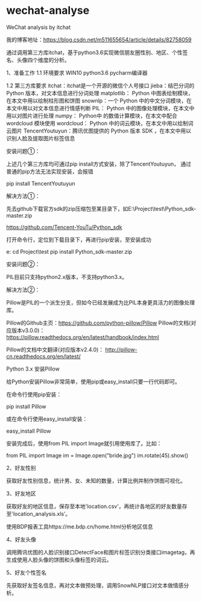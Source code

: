 # wechat-analyse

WeChat analysis by itchat

我的博客地址：https://blog.csdn.net/m511655654/article/details/82758059

通过调用第三方库itchat，基于python3.6实现微信朋友圈性别、地区、个性签名、头像四个维度的分析。

1、准备工作 
1.1 环境要求 
WIN10 
python3.6 
pycharm编译器

1.2 第三方库要求 
itchat：itchat是一个开源的微信个人号接口 
jieba：结巴分词的 Python 版本，对文本信息进行分词处理
matplotlib： Python 中图表绘制模块，在本文中用以绘制柱形图和饼图 
snownlp：一个 Python 中的中文分词模块，在本文中用以对文本信息进行情感判断
PIL： Python 中的图像处理模块，在本文中用以对图片进行处理
numpy： Python中 的数值计算模块，在本文中配合 wordcloud 模块使用
wordcloud： Python 中的词云模块，在本文中用以绘制词云图片
TencentYoutuyun：腾讯优图提供的 Python 版本 SDK ，在本文中用以识别人脸及提取图片标签信息

安装问题①：

上述几个第三方库均可通过pip install方式安装，除了TencentYoutuyun，
通过普通的pip方法无法实现安装，会报错

pip install TencentYoutuyun 

解决方法①：

先去github下载官方sdk的zip压缩包至某目录下，如E:\Project\test\Python_sdk-master.zip

https://github.com/Tencent-YouTu/Python_sdk

打开命令行，定位到下载目录下，再进行pip安装，至安装成功

e: 
cd Project\test 
pip install Python_sdk-master.zip 

安装问题②：

PIL目前只支持python2.x版本，不支持python3.x。

解决方法②：

Pillow是PIL的一个派生分支，但如今已经发展成为比PIL本身更具活力的图像处理库。

Pillow的Github主页：https://github.com/python-pillow/Pillow Pillow的文档(对应版本v3.0.0)：
https://pillow.readthedocs.org/en/latest/handbook/index.html 

Pillow的文档中文翻译(对应版本v2.4.0)：
http://pillow-cn.readthedocs.org/en/latest/

Python 3.x 安装Pillow

给Python安装Pillow非常简单，使用pip或easy_install只要一行代码即可。

在命令行使用pip安装：

pip install Pillow 

或在命令行使用easy_install安装：

easy_install Pillow 

安装完成后，使用from PIL import Image就引用使用库了。比如：

from PIL import Image 
im = Image.open("bride.jpg") 
im.rotate(45).show()

2、好友性别 

获取好友性别信息，统计男、女、未知的数量，计算比例并制作饼图可视化。

3、好友地区 

获取好友的地区信息，保存至本地'location.csv'，再统计各地区的好友数量存至'location_analysis.xls’。

使用BDP报表工具https://me.bdp.cn/home.html分析地区信息

4、好友头像 

调用腾讯优图的人脸识别接口DetectFace和图片标签识别分类接口imagetag，再生成使用人脸头像的饼图和头像标签的词云。

5、好友个性签名 

先获取好友签名信息，再对文本做预处理，调用SnowNLP接口对文本做情感分析。
